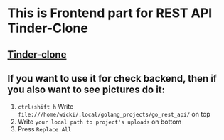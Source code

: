 This is Frontend part for REST API Tinder-Clone 
===

[Tinder-clone](https://github.com/ilyaDyb/tinder-clone)
---

If you want to use it for check backend, then if you also want to see pictures do it:
---
1. `ctrl+shift h` Write `file:///home/wicki/.local/golang_projects/go_rest_api/` on top
2.  Write `your local path to project's uploads` on bottom
3.  Press `Replace All`